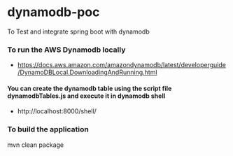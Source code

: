 # dynamodb-poc
To Test and integrate spring boot with dynamodb

### To run the AWS Dynamodb locally
 * https://docs.aws.amazon.com/amazondynamodb/latest/developerguide/DynamoDBLocal.DownloadingAndRunning.html
#### You can create the dynamodb table using the script file dynamodbTables.js and execute it in dynamodb shell
* http://localhost:8000/shell/

### To build the application
mvn clean package
